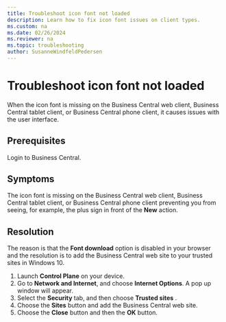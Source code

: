 ```yaml
---
title: Troubleshoot icon font not loaded
description: Learn how to fix icon font issues on client types.
ms.custom: na
ms.date: 02/26/2024
ms.reviewer: na
ms.topic: troubleshooting
author: SusanneWindfeldPedersen
---
```


# Troubleshoot icon font not loaded

When the icon font is missing on the Business Central web client, Business Central tablet client, or Business Central phone client, it causes issues with the user interface.

## Prerequisites

Login to Business Central.

## Symptoms

The icon font is missing on the Business Central web client, Business Central tablet client, or Business Central phone client preventing you from seeing, for example, the plus sign in front of the **New** action.  
  
## Resolution

The reason is that the **Font download** option is disabled in your browser and the resolution is to add the Business Central web site to your trusted sites in Windows 10.  
  
1. Launch **Control Plane** on your device.  
2. Go to **Network and Internet**, and choose **Internet Options**. A pop up window will appear.
3. Select the  **Security** tab, and then choose **Trusted sites** .  
4. Choose the **Sites** button and add the Business Central web site.  
5. Choose the **Close** button and then the **OK** button.  
  
